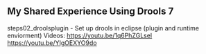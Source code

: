 My Shared Experience Using Drools 7
----------------------------------------------------------------------------------
steps02_droolsplugin - Set up drools in eclipse (plugin and runtime enviorment)
Videos: 
   https://youtu.be/1q6PhZGLseI
   https://youtu.be/YIgOEXYO9do


